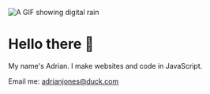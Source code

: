 ![A GIF showing digital rain](./digital_rain-transparent.GIF)
# Hello there 👋
My name's Adrian. I make websites and code in JavaScript.

Email me: adrianjones@duck.com
